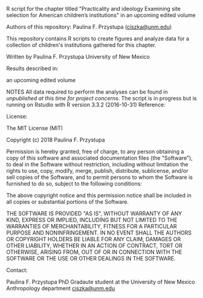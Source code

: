 R script for the chapter titled "Practicality and ideology Examining site selection for American children’s
  institutions" in an upcoming edited volume

Authors of this repository: Paulina F. Przystupa (ciszka@unm.edu)

This repository contains R scripts to create figures and analyze data for a collection of children's institutions gathered for this chapter.

Written by Paulina F. Przystupa University of New Mexico

Results described in:

an upcoming edited volume 

NOTES All data required to perform the analyses can be found in *unpublished at this time for project concerns*. The script is in progress but is running on Rstudio with R version 3.3.2 (2016-10-31)
Reference: 

License:

The MIT License (MIT)

Copyright (c) 2018 Paulina F. Przystupa

Permission is hereby granted, free of charge, to any person obtaining a copy of this software and associated documentation files (the "Software"), to deal in the Software without restriction, including without limitation the rights to use, copy, modify, merge, publish, distribute, sublicense, and/or sell copies of the Software, and to permit persons to whom the Software is furnished to do so, subject to the following conditions:

The above copyright notice and this permission notice shall be included in all copies or substantial portions of the Software.

THE SOFTWARE IS PROVIDED "AS IS", WITHOUT WARRANTY OF ANY KIND, EXPRESS OR IMPLIED, INCLUDING BUT NOT LIMITED TO THE WARRANTIES OF MERCHANTABILITY, FITNESS FOR A PARTICULAR PURPOSE AND NONINFRINGEMENT. IN NO EVENT SHALL THE AUTHORS OR COPYRIGHT HOLDERS BE LIABLE FOR ANY CLAIM, DAMAGES OR OTHER LIABILITY, WHETHER IN AN ACTION OF CONTRACT, TORT OR OTHERWISE, ARISING FROM, OUT OF OR IN CONNECTION WITH THE SOFTWARE OR THE USE OR OTHER DEALINGS IN THE SOFTWARE.

Contact:

Paulina F. Przystupa PhD Gradaute student at the University of New Mexico Anthropology department ciszka@unm.edu
